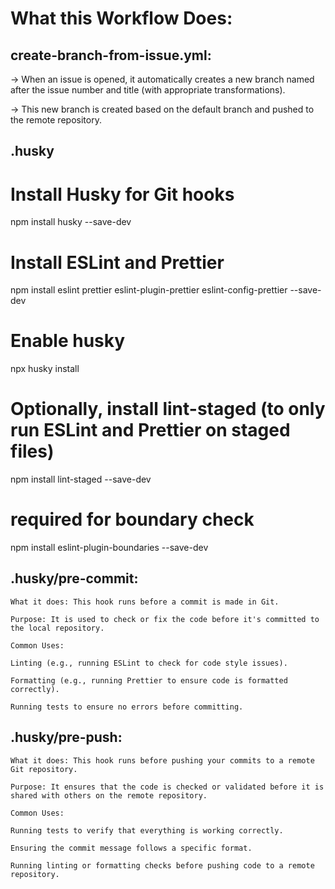 # What this Workflow Does:

## create-branch-from-issue.yml:

-> When an issue is opened, it automatically creates a new branch named after the issue number and title (with appropriate transformations).

-> This new branch is created based on the default branch and pushed to the remote repository.

## .husky

# Install Husky for Git hooks

npm install husky --save-dev

# Install ESLint and Prettier

npm install eslint prettier eslint-plugin-prettier eslint-config-prettier --save-dev

# Enable husky

npx husky install

# Optionally, install lint-staged (to only run ESLint and Prettier on staged files)

npm install lint-staged --save-dev

# required for boundary check

npm install eslint-plugin-boundaries --save-dev

## .husky/pre-commit:

    What it does: This hook runs before a commit is made in Git.

    Purpose: It is used to check or fix the code before it's committed to the local repository.

    Common Uses:

    Linting (e.g., running ESLint to check for code style issues).

    Formatting (e.g., running Prettier to ensure code is formatted correctly).

    Running tests to ensure no errors before committing.

## .husky/pre-push:

    What it does: This hook runs before pushing your commits to a remote Git repository.

    Purpose: It ensures that the code is checked or validated before it is shared with others on the remote repository.

    Common Uses:

    Running tests to verify that everything is working correctly.

    Ensuring the commit message follows a specific format.

    Running linting or formatting checks before pushing code to a remote repository.
